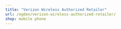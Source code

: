 ```yaml
---
title: "Verizon Wireless Authorized Retailer"
url: /ogden/verizon-wireless-authorized-retailer/
shop: mobile phone
---
```

